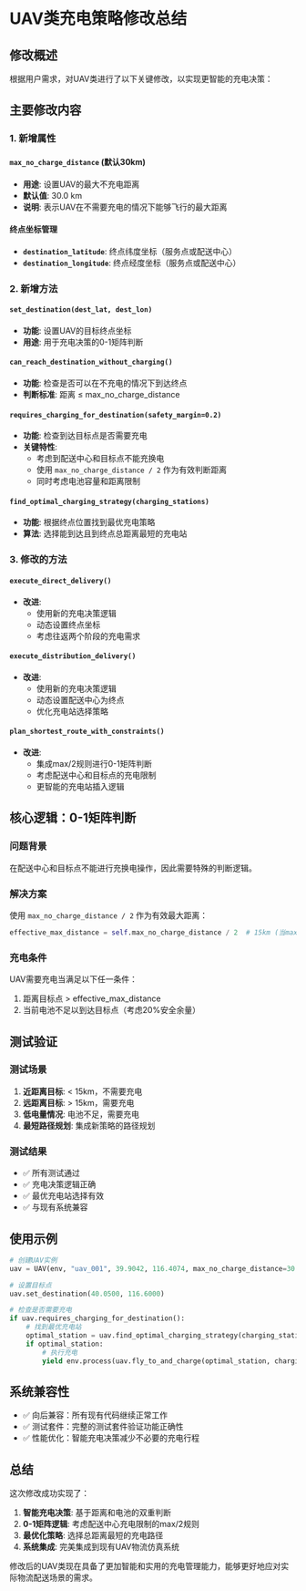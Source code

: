 # UAV类充电策略修改总结

## 修改概述

根据用户需求，对UAV类进行了以下关键修改，以实现更智能的充电决策：

## 主要修改内容

### 1. 新增属性

#### `max_no_charge_distance` (默认30km)
- **用途**: 设置UAV的最大不充电距离
- **默认值**: 30.0 km
- **说明**: 表示UAV在不需要充电的情况下能够飞行的最大距离

#### 终点坐标管理
- **`destination_latitude`**: 终点纬度坐标（服务点或配送中心）
- **`destination_longitude`**: 终点经度坐标（服务点或配送中心）

### 2. 新增方法

#### `set_destination(dest_lat, dest_lon)`
- **功能**: 设置UAV的目标终点坐标
- **用途**: 用于充电决策的0-1矩阵判断

#### `can_reach_destination_without_charging()`
- **功能**: 检查是否可以在不充电的情况下到达终点
- **判断标准**: 距离 ≤ max_no_charge_distance

#### `requires_charging_for_destination(safety_margin=0.2)`
- **功能**: 检查到达目标点是否需要充电
- **关键特性**: 
  - 考虑到配送中心和目标点不能充换电
  - 使用 `max_no_charge_distance / 2` 作为有效判断距离
  - 同时考虑电池容量和距离限制

#### `find_optimal_charging_strategy(charging_stations)`
- **功能**: 根据终点位置找到最优充电策略
- **算法**: 选择能到达且到终点总距离最短的充电站

### 3. 修改的方法

#### `execute_direct_delivery()`
- **改进**: 
  - 使用新的充电决策逻辑
  - 动态设置终点坐标
  - 考虑往返两个阶段的充电需求

#### `execute_distribution_delivery()`
- **改进**: 
  - 使用新的充电决策逻辑
  - 动态设置配送中心为终点
  - 优化充电站选择策略

#### `plan_shortest_route_with_constraints()`
- **改进**: 
  - 集成max/2规则进行0-1矩阵判断
  - 考虑配送中心和目标点的充电限制
  - 更智能的充电站插入逻辑

## 核心逻辑：0-1矩阵判断

### 问题背景
在配送中心和目标点不能进行充换电操作，因此需要特殊的判断逻辑。

### 解决方案
使用 `max_no_charge_distance / 2` 作为有效最大距离：

```python
effective_max_distance = self.max_no_charge_distance / 2  # 15km (当max=30km时)
```

### 充电条件
UAV需要充电当满足以下任一条件：
1. 距离目标点 > effective_max_distance
2. 当前电池不足以到达目标点（考虑20%安全余量）

## 测试验证

### 测试场景
1. **近距离目标**: < 15km，不需要充电
2. **远距离目标**: > 15km，需要充电
3. **低电量情况**: 电池不足，需要充电
4. **最短路径规划**: 集成新策略的路径规划

### 测试结果
- ✅ 所有测试通过
- ✅ 充电决策逻辑正确
- ✅ 最优充电站选择有效
- ✅ 与现有系统兼容

## 使用示例

```python
# 创建UAV实例
uav = UAV(env, "uav_001", 39.9042, 116.4074, max_no_charge_distance=30.0)

# 设置目标点
uav.set_destination(40.0500, 116.6000)

# 检查是否需要充电
if uav.requires_charging_for_destination():
    # 找到最优充电站
    optimal_station = uav.find_optimal_charging_strategy(charging_stations)
    if optimal_station:
        # 执行充电
        yield env.process(uav.fly_to_and_charge(optimal_station, charging_stations))
```

## 系统兼容性

- ✅ 向后兼容：所有现有代码继续正常工作
- ✅ 测试套件：完整的测试套件验证功能正确性
- ✅ 性能优化：智能充电决策减少不必要的充电行程

## 总结

这次修改成功实现了：
1. **智能充电决策**: 基于距离和电池的双重判断
2. **0-1矩阵逻辑**: 考虑配送中心充电限制的max/2规则
3. **最优化策略**: 选择总距离最短的充电路径
4. **系统集成**: 完美集成到现有UAV物流仿真系统

修改后的UAV类现在具备了更加智能和实用的充电管理能力，能够更好地应对实际物流配送场景的需求。
